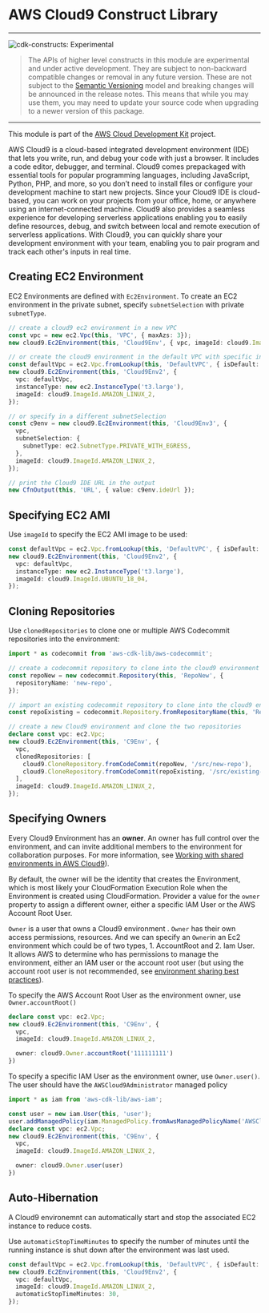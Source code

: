 # AWS Cloud9 Construct Library
<!--BEGIN STABILITY BANNER-->

---

![cdk-constructs: Experimental](https://img.shields.io/badge/cdk--constructs-experimental-important.svg?style=for-the-badge)

> The APIs of higher level constructs in this module are experimental and under active development.
> They are subject to non-backward compatible changes or removal in any future version. These are
> not subject to the [Semantic Versioning](https://semver.org/) model and breaking changes will be
> announced in the release notes. This means that while you may use them, you may need to update
> your source code when upgrading to a newer version of this package.

---

<!--END STABILITY BANNER-->

This module is part of the [AWS Cloud Development Kit](https://github.com/aws/aws-cdk) project.

AWS Cloud9 is a cloud-based integrated development environment (IDE) that lets you write, run, and debug your code with just a
browser. It includes a code editor, debugger, and terminal. Cloud9 comes prepackaged with essential tools for popular
programming languages, including JavaScript, Python, PHP, and more, so you don’t need to install files or configure your
development machine to start new projects. Since your Cloud9 IDE is cloud-based, you can work on your projects from your
office, home, or anywhere using an internet-connected machine. Cloud9 also provides a seamless experience for developing
serverless applications enabling you to easily define resources, debug, and switch between local and remote execution of
serverless applications. With Cloud9, you can quickly share your development environment with your team, enabling you to pair
program and track each other's inputs in real time.


## Creating EC2 Environment

EC2 Environments are defined with `Ec2Environment`. To create an EC2 environment in the private subnet, specify
`subnetSelection` with private `subnetType`.


```ts
// create a cloud9 ec2 environment in a new VPC
const vpc = new ec2.Vpc(this, 'VPC', { maxAzs: 3});
new cloud9.Ec2Environment(this, 'Cloud9Env', { vpc, imageId: cloud9.ImageId.AMAZON_LINUX_2, });

// or create the cloud9 environment in the default VPC with specific instanceType
const defaultVpc = ec2.Vpc.fromLookup(this, 'DefaultVPC', { isDefault: true });
new cloud9.Ec2Environment(this, 'Cloud9Env2', {
  vpc: defaultVpc,
  instanceType: new ec2.InstanceType('t3.large'),
  imageId: cloud9.ImageId.AMAZON_LINUX_2,
});

// or specify in a different subnetSelection
const c9env = new cloud9.Ec2Environment(this, 'Cloud9Env3', {
  vpc,
  subnetSelection: {
    subnetType: ec2.SubnetType.PRIVATE_WITH_EGRESS,
  },
  imageId: cloud9.ImageId.AMAZON_LINUX_2,
});

// print the Cloud9 IDE URL in the output
new CfnOutput(this, 'URL', { value: c9env.ideUrl });
```

## Specifying EC2 AMI

Use `imageId` to specify the EC2 AMI image to be used:

```ts
const defaultVpc = ec2.Vpc.fromLookup(this, 'DefaultVPC', { isDefault: true });
new cloud9.Ec2Environment(this, 'Cloud9Env2', {
  vpc: defaultVpc,
  instanceType: new ec2.InstanceType('t3.large'),
  imageId: cloud9.ImageId.UBUNTU_18_04,
});
```

## Cloning Repositories

Use `clonedRepositories` to clone one or multiple AWS Codecommit repositories into the environment:

```ts
import * as codecommit from 'aws-cdk-lib/aws-codecommit';

// create a codecommit repository to clone into the cloud9 environment
const repoNew = new codecommit.Repository(this, 'RepoNew', {
  repositoryName: 'new-repo',
});

// import an existing codecommit repository to clone into the cloud9 environment
const repoExisting = codecommit.Repository.fromRepositoryName(this, 'RepoExisting', 'existing-repo');

// create a new Cloud9 environment and clone the two repositories
declare const vpc: ec2.Vpc;
new cloud9.Ec2Environment(this, 'C9Env', {
  vpc,
  clonedRepositories: [
    cloud9.CloneRepository.fromCodeCommit(repoNew, '/src/new-repo'),
    cloud9.CloneRepository.fromCodeCommit(repoExisting, '/src/existing-repo'),
  ],
  imageId: cloud9.ImageId.AMAZON_LINUX_2,
});
```

## Specifying Owners

Every Cloud9 Environment has an **owner**. An owner has full control over the environment, and can invite additional members to the environment for collaboration purposes. For more information, see [Working with shared environments in AWS Cloud9](https://docs.aws.amazon.com/cloud9/latest/user-guide/share-environment.html)).

By default, the owner will be the identity that creates the Environment, which is most likely your CloudFormation Execution Role when the Environment is created using CloudFormation. Provider a value for the `owner` property to assign a different owner, either a specific IAM User or the AWS Account Root User.

`Owner` is a user that owns a Cloud9 environment . `Owner` has their own access permissions, resources. And we can specify an `Owner`in an Ec2 environment which could be of two types, 1. AccountRoot and 2. Iam User. It allows AWS to determine who has permissions to manage the environment, either an IAM user or the account root user (but using the account root user is not recommended, see [environment sharing best practices](https://docs.aws.amazon.com/cloud9/latest/user-guide/share-environment.html#share-environment-best-practices)).

To specify the AWS Account Root User as the environment owner, use `Owner.accountRoot()`

```ts
declare const vpc: ec2.Vpc;
new cloud9.Ec2Environment(this, 'C9Env', {
  vpc,
  imageId: cloud9.ImageId.AMAZON_LINUX_2,

  owner: cloud9.Owner.accountRoot('111111111')
})
```

To specify a specific IAM User as the environment owner, use `Owner.user()`. The user should have the `AWSCloud9Administrator` managed policy

```ts
import * as iam from 'aws-cdk-lib/aws-iam';

const user = new iam.User(this, 'user');
user.addManagedPolicy(iam.ManagedPolicy.fromAwsManagedPolicyName('AWSCloud9Administrator'));
declare const vpc: ec2.Vpc;
new cloud9.Ec2Environment(this, 'C9Env', {
  vpc,
  imageId: cloud9.ImageId.AMAZON_LINUX_2,

  owner: cloud9.Owner.user(user)
})
```
## Auto-Hibernation
A Cloud9 environemnt can automatically start and stop the associated EC2 instance to reduce costs.

Use `automaticStopTimeMinutes` to specify the number of minutes until the running instance is shut down after the environment was last used.

```ts
const defaultVpc = ec2.Vpc.fromLookup(this, 'DefaultVPC', { isDefault: true });
new cloud9.Ec2Environment(this, 'Cloud9Env2', {
  vpc: defaultVpc,
  imageId: cloud9.ImageId.AMAZON_LINUX_2,
  automaticStopTimeMinutes: 30,
});
